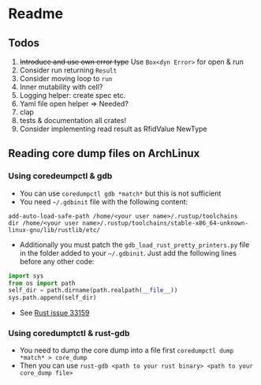 # Readme

## Todos

1. ~~Introduce and use own error type~~ Use `Box<dyn Error>` for open & run
2. Consider run returning `Result`
3. Consider moving loop to `run`
4. Inner mutability with cell?
5. Logging helper: create spec etc.
6. Yaml file open helper => Needed?
7. clap
8. tests & documentation all crates!
9. Consider implementing read result as RfidValue NewType

## Reading core dump files on ArchLinux

### Using coredeumpctl & gdb

* You can use `coredumpctl gdb *match*` but this is not sufficient
* You need `~/.gdbinit` file with the following content:

```shell
add-auto-load-safe-path /home/<your user name>/.rustup/toolchains
dir /home/<your user name>/.rustup/toolchains/stable-x86_64-unknown-linux-gnu/lib/rustlib/etc/
```

* Additionally you must patch the `gdb_load_rust_pretty_printers.py` file in the folder added to your `~/.gdbinit`. Just add the following lines before any other code:

```python
import sys
from os import path
self_dir = path.dirname(path.realpath(__file__))
sys.path.append(self_dir)
```

* See [Rust issue 33159](https://github.com/rust-lang/rust/issues/33159)

### Using coredumptctl & rust-gdb

* You need to dump the core dump into a file first `coredumpctl dump *match* > core_dump`
* Then you can use `rust-gdb <path to your rust binary> <path to your core_dump file>`
